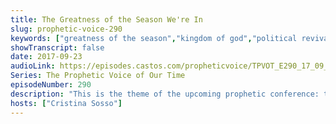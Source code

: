 ```yaml
---
title: The Greatness of the Season We're In
slug: prophetic-voice-290
keywords: ["greatness of the season","kingdom of god","political revival","prophecy","apostles and prophets"]
showTranscript: false
date: 2017-09-23
audioLink: https://episodes.castos.com/propheticvoice/TPVOT_E290_17_09_23-24_The_Greatness_of_the_Season_We%27re_In.mp3
Series: The Prophetic Voice of Our Time
episodeNumber: 290
description: "This is the theme of the upcoming prophetic conference: the greatness of the season we're in."
hosts: ["Cristina Sosso"]
---
```


